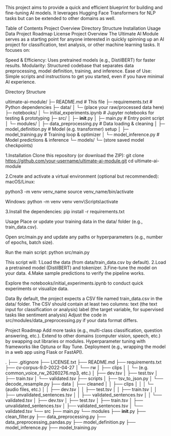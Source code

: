 This project aims to provide a quick and efficient blueprint for building and fine-tuning AI models. It leverages Hugging Face Transformers for NLP tasks but can be extended to other domains as well.

Table of Contents
Project Overview
Directory Structure
Installation
Usage
Data
Project Roadmap
License
Project Overview
The Ultimate AI Module serves as a starting point for anyone interested in quickly spinning up an AI project for classification, text analysis, or other machine learning tasks. It focuses on:

Speed & Efficiency: Uses pretrained models (e.g., DistilBERT) for faster results.
Modularity: Structured codebase that separates data preprocessing, model definition, training, and inference.
Ease of Use: Simple scripts and instructions to get you started, even if you have minimal AI experience.


Directory Structure

ultimate-ai-module/
├─ README.md                      # This file
├─ requirements.txt               # Python dependencies
├─ data/
│   └─ (place your raw/processed data here)
├─ notebooks/
│   └─ initial_experiments.ipynb # Jupyter notebooks for testing & prototyping
├─ src/
│   ├─ __init__.py
│   ├─ main.py                    # Entry point script
│   └─ modules/
│       ├─ data_preprocessing.py # Data loading & cleaning
│       ├─ model_definition.py   # Model (e.g. transformer) setup
│       ├─ model_training.py     # Training loop & optimizer
│       └─ model_inference.py    # Model predictions & inference
└─ models/
    └─ (store saved model checkpoints)


1.Installation
Clone this repository (or download the ZIP):
git clone https://github.com/your-username/ultimate-ai-module.git
cd ultimate-ai-module


2.Create and activate a virtual environment (optional but recommended):
macOS/Linux:

python3 -m venv venv_name
source venv_name/bin/activate

Windows:
python -m venv venv
venv\Scripts\activate

3.Install the dependencies:
pip install -r requirements.txt


Usage
Place or update your training data in the data/ folder (e.g., train_data.csv).

Open src/main.py and update any paths or hyperparameters (e.g., number of epochs, batch size).

Run the main script:
python src/main.py

This script will:
    1.Load the data (from data/train_data.csv by default).
    2.Load a pretrained model (DistilBERT) and tokenizer.
    3.Fine-tune the model on your data.
    4.Make sample predictions to verify the pipeline works.
    
Explore the notebooks/initial_experiments.ipynb to conduct quick experiments or visualize data.


Data
By default, the project expects a CSV file named train_data.csv in the data/ folder.
The CSV should contain at least two columns:
text (the text input for classification or analysis)
label (the target variable, for supervised tasks like sentiment analysis)
Adjust the code in src/modules/data_preprocessing.py if your data format differs.


Project Roadmap
Add more tasks (e.g., multi-class classification, question answering, etc.).
Extend to other domains (computer vision, speech, etc.) by swapping out libraries or modules.
Hyperparameter tuning with frameworks like Optuna or Ray Tune.
Deployment (e.g., wrapping the model in a web app using Flask or FastAPI).


.
├── .gitignore
├── LICENSE.txt
├── README.md
├── requirements.txt
├── cv-corpus-9.0-2022-04-27
│   └── rw
│       ├── clips
│       │   └─ (e.g. common_voice_rw_26260276.mp3, etc.)
│       ├── dev.tsv
│       ├── test.tsv
│       ├── train.tsv
│       └── validated.tsv
├── scripts
│   ├── tsv_to_json.py
│   └── decode_resample.py
├── data
│   ├── cleaned
│   │   ├── clips
│   │   │   └─ (audio files, etc.)
│   │   ├── dev.tsv
│   │   ├── test.tsv
│   │   ├── train.tsv
│   │   ├── unvalidated_sentences.tsv
│   │   ├── validated_sentences.tsv
│   │   └── validated.tsv
│   ├── dev.tsv
│   ├── test.tsv
│   ├── train.tsv
│   ├── unvalidated_sentences.tsv
│   ├── validated_sentences.tsv
│   └── validated.tsv
└── src
    ├── main.py
    └── modules
        ├── __init__.py
        ├── clean_filter.py
        ├── data_preprocessing.py
        ├── data_preprocessing_pandas.py
        ├── model_definition.py
        ├── model_inference.py
        ├── model_training.py





